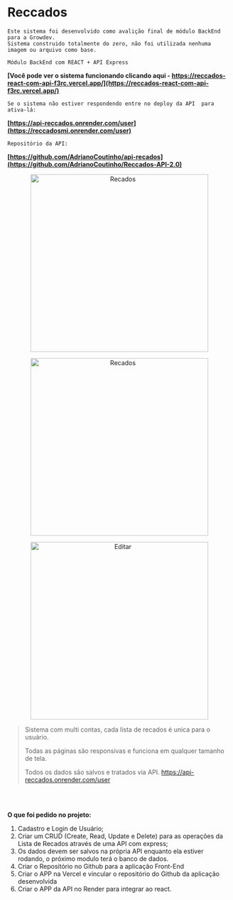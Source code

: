 
# Reccados

```
Este sistema foi desenvolvido como avalição final de módulo BackEnd para a Growdev.
Sistema construido totalmente do zero, não foi utilizada nenhuma imagem ou arquivo como base.

Módulo BackEnd com REACT + API Express
```

**[Você pode ver o sistema funcionando clicando aqui - https://reccados-react-com-api-f3rc.vercel.app/](https://reccados-react-com-api-f3rc.vercel.app/)**
```
Se o sistema não estiver respondendo entre no deploy da API  para ativa-lá:
```
**[https://api-reccados.onrender.com/user](https://reccadosmi.onrender.com/user)**

```
Repositório da API:
```
**[https://github.com/AdrianoCoutinho/api-recados](https://github.com/AdrianoCoutinho/Reccados-API-2.0)**
<p align="center">
  <img src="https://i.imgur.com/R9w1hOI.png?1" alt="Recados" title="Recados" height=400/> 
  
</p>

<p align="center">
  <img src="https://i.imgur.com/K7Sdicp.png" alt="Recados" title="Recados" height=400/>
  
</p>
<p align="center">
<img src="https://i.imgur.com/leXQ0Db.png" alt="Editar" title="arquivar" height=400/>
</p>

> Sistema com multi contas, cada lista de recados é unica para o usuário.
> 
> Todas as páginas são responsivas e funciona em qualquer tamanho de tela.
> 
> Todos os dados são salvos e tratados via API.
https://api-reccados.onrender.com/user
<br>
<br>

**O que foi pedido no projeto:**

1. Cadastro e Login de Usuário;
2. Criar um CRUD (Create, Read, Update e Delete)
para as operações da Lista de Recados através de uma API com express;
3. Os dados devem ser salvos na própria API enquanto ela estiver rodando, o próximo modulo terá o banco de dados.
4. Criar o Repositório no Github para a aplicação
Front-End
5. Criar o APP na Vercel e vincular o repositório do
Github da aplicação desenvolvida
6. Criar o APP da API no Render para integrar ao react.

